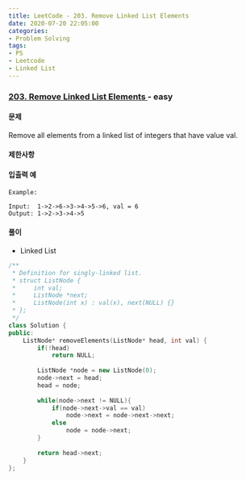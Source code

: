 ```yaml
---
title: LeetCode - 203. Remove Linked List Elements
date: 2020-07-20 22:05:00
categories:
- Problem Solving
tags:
- PS
- Leetcode
- Linked List
---
```


### [ 203. Remove Linked List Elements ](https://leetcode.com/problems/remove-linked-list-elements/) - easy

#### 문제

Remove all elements from a linked list of integers that have value val.

#### 제한사항

#### 입출력 예

```
Example:

Input:  1->2->6->3->4->5->6, val = 6
Output: 1->2->3->4->5
```

#### 풀이
- Linked List

```cpp
/**
 * Definition for singly-linked list.
 * struct ListNode {
 *     int val;
 *     ListNode *next;
 *     ListNode(int x) : val(x), next(NULL) {}
 * };
 */
class Solution {
public:
    ListNode* removeElements(ListNode* head, int val) {
        if(!head)
            return NULL;
        
        ListNode *node = new ListNode(0);
        node->next = head;
        head = node;
        
        while(node->next != NULL){            
            if(node->next->val == val)
                node->next = node->next->next; 
            else
                node = node->next;
        }
        
        return head->next;
    }
};
```
